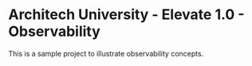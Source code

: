# Architech University - Elevate 1.0 - Observability



This is a sample project to illustrate observability concepts.